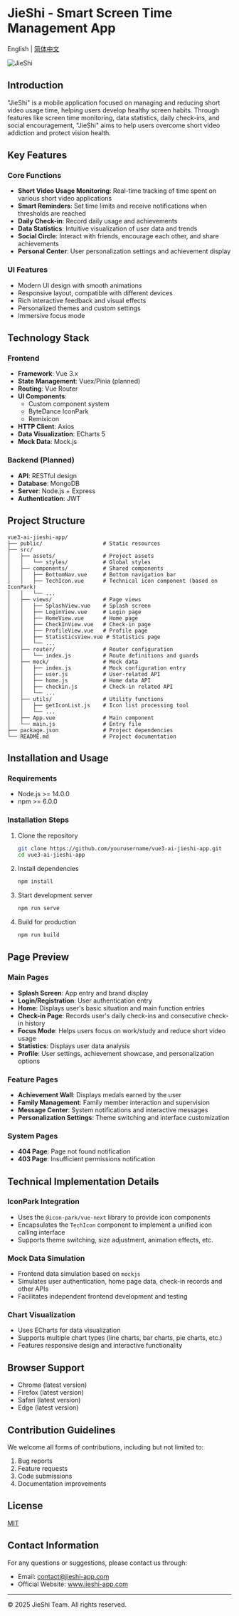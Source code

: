 # JieShi - Smart Screen Time Management App

English | [简体中文](./README.md)

![JieShi](./public/favicon.ico)

## Introduction

"JieShi" is a mobile application focused on managing and reducing short video usage time, helping users develop healthy screen habits. Through features like screen time monitoring, data statistics, daily check-ins, and social encouragement, "JieShi" aims to help users overcome short video addiction and protect vision health.

## Key Features

### Core Functions
- **Short Video Usage Monitoring**: Real-time tracking of time spent on various short video applications
- **Smart Reminders**: Set time limits and receive notifications when thresholds are reached
- **Daily Check-in**: Record daily usage and achievements
- **Data Statistics**: Intuitive visualization of user data and trends
- **Social Circle**: Interact with friends, encourage each other, and share achievements
- **Personal Center**: User personalization settings and achievement display

### UI Features
- Modern UI design with smooth animations
- Responsive layout, compatible with different devices
- Rich interactive feedback and visual effects
- Personalized themes and custom settings
- Immersive focus mode

## Technology Stack

### Frontend
- **Framework**: Vue 3.x
- **State Management**: Vuex/Pinia (planned)
- **Routing**: Vue Router
- **UI Components**:
  - Custom component system
  - ByteDance IconPark
  - Remixicon
- **HTTP Client**: Axios
- **Data Visualization**: ECharts 5
- **Mock Data**: Mock.js

### Backend (Planned)
- **API**: RESTful design
- **Database**: MongoDB
- **Server**: Node.js + Express
- **Authentication**: JWT

## Project Structure

```
vue3-ai-jieshi-app/
├── public/                   # Static resources
├── src/
│   ├── assets/               # Project assets
│   │   └── styles/           # Global styles
│   ├── components/           # Shared components
│   │   ├── BottomNav.vue     # Bottom navigation bar
│   │   ├── TechIcon.vue      # Technical icon component (based on IconPark)
│   │   └── ...
│   ├── views/                # Page views
│   │   ├── SplashView.vue    # Splash screen
│   │   ├── LoginView.vue     # Login page
│   │   ├── HomeView.vue      # Home page
│   │   ├── CheckInView.vue   # Check-in page
│   │   ├── ProfileView.vue   # Profile page
│   │   ├── StatisticsView.vue # Statistics page
│   │   └── ...
│   ├── router/               # Router configuration
│   │   └── index.js          # Route definitions and guards
│   ├── mock/                 # Mock data
│   │   ├── index.js          # Mock configuration entry
│   │   ├── user.js           # User-related API
│   │   ├── home.js           # Home data API
│   │   ├── checkin.js        # Check-in related API
│   │   └── ...
│   ├── utils/                # Utility functions
│   │   ├── getIconList.js    # Icon list processing tool
│   │   └── ...
│   ├── App.vue               # Main component
│   └── main.js               # Entry file
├── package.json              # Project dependencies
└── README.md                 # Project documentation
```

## Installation and Usage

### Requirements
- Node.js >= 14.0.0
- npm >= 6.0.0

### Installation Steps

1. Clone the repository
   ```bash
   git clone https://github.com/yourusername/vue3-ai-jieshi-app.git
   cd vue3-ai-jieshi-app
   ```

2. Install dependencies
   ```bash
   npm install
   ```

3. Start development server
   ```bash
   npm run serve
   ```

4. Build for production
   ```bash
   npm run build
   ```

## Page Preview

### Main Pages
- **Splash Screen**: App entry and brand display
- **Login/Registration**: User authentication entry
- **Home**: Displays user's basic situation and main function entries
- **Check-in Page**: Records user's daily check-ins and consecutive check-in history
- **Focus Mode**: Helps users focus on work/study and reduce short video usage
- **Statistics**: Displays user data analysis
- **Profile**: User settings, achievement showcase, and personalization options

### Feature Pages
- **Achievement Wall**: Displays medals earned by the user
- **Family Management**: Family member interaction and supervision
- **Message Center**: System notifications and interactive messages
- **Personalization Settings**: Theme switching and interface customization

### System Pages
- **404 Page**: Page not found notification
- **403 Page**: Insufficient permissions notification

## Technical Implementation Details

### IconPark Integration
- Uses the `@icon-park/vue-next` library to provide icon components
- Encapsulates the `TechIcon` component to implement a unified icon calling interface
- Supports theme switching, size adjustment, animation effects, etc.

### Mock Data Simulation
- Frontend data simulation based on `mockjs`
- Simulates user authentication, home page data, check-in records and other APIs
- Facilitates independent frontend development and testing

### Chart Visualization
- Uses ECharts for data visualization
- Supports multiple chart types (line charts, bar charts, pie charts, etc.)
- Features responsive design and interactive functionality

## Browser Support

- Chrome (latest version)
- Firefox (latest version)
- Safari (latest version)
- Edge (latest version)

## Contribution Guidelines

We welcome all forms of contributions, including but not limited to:

1. Bug reports
2. Feature requests
3. Code submissions
4. Documentation improvements

## License

[MIT](LICENSE)

## Contact Information

For any questions or suggestions, please contact us through:

- Email: contact@jieshi-app.com
- Official Website: www.jieshi-app.com

---

© 2025 JieShi Team. All rights reserved. 